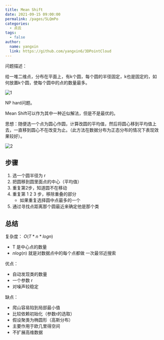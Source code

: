 ```yaml
---
title: Mean Shift
date: 2021-09-15 09:00:00
permalink: /pages/5LQmPo
categories: 
  - 点云
tags: 
  - false
author: 
  name: yangxin
  link: https://github.com/yangxin6/3DPointCloud
---
```


 

问题描述：

给一堆二维点，分布在平面上，有k个圆，每个圆的半径固定，k也是固定的，如何放置k个圆，使每个圆中的点的数量最多。

![1](https://cdn.jsdelivr.net/gh/yangxin6/img-hosting@master/images/1.660mujkzg940.gif)

NP hard问题。

Mean Shift可以作为其中一种近似解法，但是不是最优的。

思想：随便选一个点为圆心作圆，计算改圆的平均值，然后将圆心移到平均值上去，一直移到圆心不在改变为止。（此方法在数据分布为正态分布的情况下表现效果较好）。



![2](https://cdn.jsdelivr.net/gh/yangxin6/img-hosting@master/images/2.1hqjdpkacfa8.gif)

##  步骤

1. 选一个圆半径为 r
2. 把圆移到圆里面点的中心（平均值）
3. 重复第2步，知道圆不在移动
4. 重复第 1 2 3 步，移除重叠的部分
   - 如果重复选择圆中点最多的一个
5. 通过寻找点距离那个圆最近来确定他是那个类

## 总结

复杂度： $O(T * n * logn)$

- T 是中心点的数量
- $nlog(n)$ 就是对数据点中的每个点都做 一次最邻近搜索



优点：

- 自动发现类的数量
- 一个参数 r
- 对噪声较稳定



缺点：

- 爬山容易陷到局部最小值
- 比较依赖初始化（参数r的选取）
- 假设聚类为椭圆形（高斯分布）
- 主要作用于欧几里得空间
- 不扩展高维数据





